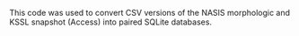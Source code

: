 This code was used to convert CSV versions of the NASIS morphologic and KSSL snapshot (Access) into paired SQLite databases.